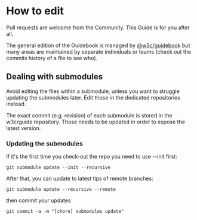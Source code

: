 # How to edit

Pull requests are welcome from the Community. This Guide is for you after all.

The general edition of the Guidebook is managed by [@w3c/guidebook](https://github.com/orgs/w3c/teams/guidebook) but many areas are maintained by separate individuals or teams (check out the commits history of a file to see who).

## Dealing with submodules

Avoid editing the files within a submodule, unless you want to struggle updating the submodules later. Edit those in the dedicated repositories instead.

The exact commit (e.g. revision) of each submodule is stored in the w3c/guide repository. Those needs to be updated in order to expose the latest version.

### Updating the submodules

If it's the first time you check-out the repo you need to use --init first:

```
git submodule update --init --recursive
```

After that, you can update to latest tips of remote branches:

```
git submodule update --recursive --remote
```

then commit your updates

```
git commit -a -m "[chore] submodules update"
```


